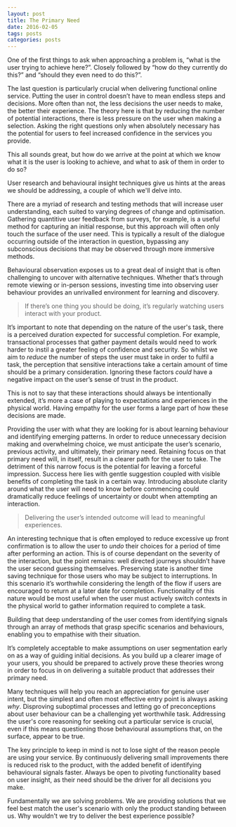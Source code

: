 ```yaml
---
layout: post
title: The Primary Need
date: 2016-02-05
tags: posts
categories: posts
---
```


One of the first things to ask when approaching a problem is, “what is the user trying to achieve here?”. Closely followed by “how do they currently do this?” and “should they even need to do this?”.

The last question is particularly crucial when delivering functional online service. Putting the user in control doesn’t have to mean endless steps and decisions. More often than not, the less decisions the user needs to make, the better their experience. The theory here is that by reducing the number of potential interactions, there is less pressure on the user when making a selection. Asking the right questions only when absolutely necessary has the potential for users to feel increased confidence in the services you provide.

This all sounds great, but how do we arrive at the point at which we know what it is the user is looking to achieve, and what to ask of them in order to do so?

User research and behavioural insight techniques give us hints at the areas we should be addressing, a couple of which we'll delve into.

There are a myriad of research and testing methods that will increase user understanding, each suited to varying degrees of change and optimisation. Gathering quantitive user feedback from surveys, for example, is a useful method for capturing an initial response, but this approach will often only touch the surface of the user need. This is typically a result of the dialogue occurring outside of the interaction in question, bypassing any subconscious decisions that may be observed through more immersive methods.

Behavioural observation exposes us to a great deal of insight that is often challenging to uncover with alternative techniques. Whether that’s through remote viewing or in-person sessions, investing time into observing user behaviour provides an unrivalled environment for learning and discovery.

> If there’s one thing you should be doing, it’s regularly watching users interact with your product.

It’s important to note that depending on the nature of the user's task, there is a perceived duration expected for successful completion. For example, transactional processes that gather payment details would need to work harder to instil a greater feeling of confidence and security. So whilst we aim to _reduce_ the number of steps the user must take in order to fulfil a task, the perception that sensitive interactions take a certain amount of time should be a primary consideration. Ignoring these factors _could_ have a negative impact on the user’s sense of trust in the product.

This is not to say that these interactions should always be intentionally extended, it’s more a case of playing to expectations and experiences in the physical world. Having empathy for the user forms a large part of how these decisions are made.

Providing the user with what they are looking for is about learning behaviour and identifying emerging patterns. In order to reduce unnecessary decision making and overwhelming choice, we must anticipate the user’s scenario, previous activity, and ultimately, their primary need. Retaining focus on that primary need will, in itself, result in a clearer path for the user to take. The detriment of this narrow focus is the potential for leaving a forceful impression. Success here lies with gentle suggestion coupled with visible benefits of completing the task in a certain way. Introducing absolute clarity around what the user will need to know before commencing could dramatically reduce feelings of uncertainty or doubt when attempting an interaction.

> Delivering the user’s intended outcome will lead to meaningful experiences.

An interesting technique that is often employed to reduce excessive up front confirmation is to allow the user to _undo_ their choices for a period of time after performing an action. This is of course dependant on the severity of the interaction, but the point remains: well directed journeys shouldn’t have the user second guessing themselves. Preserving state is another time saving technique for those users who may be subject to interruptions. In this scenario it’s worthwhile considering the length of the flow if users are encouraged to return at a later date for completion. Functionality of this nature would be most useful when the user must actively switch contexts in the physical world to gather information required to complete a task.

Building that deep understanding of the user comes from identifying signals through an array of methods that grasp specific scenarios and behaviours, enabling you to empathise with their situation.

It’s completely acceptable to make assumptions on user segmentation early on as a way of guiding initial decisions. As you build up a clearer image of your users, you should be prepared to actively prove these theories wrong in order to focus in on delivering a suitable product that addresses their primary need.

Many techniques will help you reach an appreciation for genuine user intent, but the simplest and often most effective entry point is always asking _why_. Disproving suboptimal processes and letting go of preconceptions about user behaviour can be a challenging yet worthwhile task. Addressing the user's core reasoning for seeking out a particular service is crucial, even if this means questioning those behavioural assumptions that, on the surface, appear to be true.

The key principle to keep in mind is not to lose sight of the reason people are using your service. By continuously delivering small improvements there is reduced risk to the product, with the added benefit of identifying behavioural signals faster. Always be open to pivoting functionality based on user insight, as their need should be the driver for all decisions you make.

Fundamentally we are solving problems. We are providing solutions that we feel best match the user's scenario with only the product standing between us. Why wouldn't we try to deliver the best experience possible?
